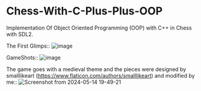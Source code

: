 # Chess-With-C-Plus-Plus-OOP
Implementation Of Object Oriented Programming (OOP) with C++ in Chess with SDL2.

The First Glimps::
![image](https://github.com/ju4700/Chess-With-C-Plus-Plus-OOP/assets/137766031/57b6c61d-12b0-431f-a8de-1e439e285388)

GameShots::
![image](https://github.com/ju4700/Chess-With-C-Plus-Plus-OOP/assets/137766031/47bd13d7-c1e6-4bcf-8e6a-93e8ee914e71)

The game goes with a medieval theme and the pieces were designed by smalllikeart (https://www.flaticon.com/authors/smalllikeart) and modified by me::
![Screenshot from 2024-05-14 19-49-21](https://github.com/ju4700/Chess-With-C-Plus-Plus-OOP/assets/137766031/7c237fe2-ba6a-47d7-9b83-cd509f54ade5)
